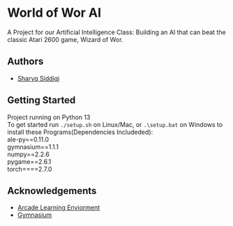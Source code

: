 
# World of Wor AI

A Project for our Artificial Intelligence Class: Building an AI that can beat the classic Atari 2600 game, Wizard of Wor.


## Authors

- [Sharyq Siddiqi](https://www.github.com/ryqshaw)


## Getting Started

Project running on Python 13\
To get started run `./setup.sh` on Linux/Mac, or `.\setup.bat` on Windows to install these Programs(Dependencies Includeded):\
ale-py==0.11.0\
gymnasium==1.1.1\
numpy==2.2.6\
pygame==2.6.1\
torch====2.7.0
## Acknowledgements

 - [Arcade Learning Enviorment](https://ale.farama.org/)
 - [Gymnasium](https://gymnasium.farama.org/)
